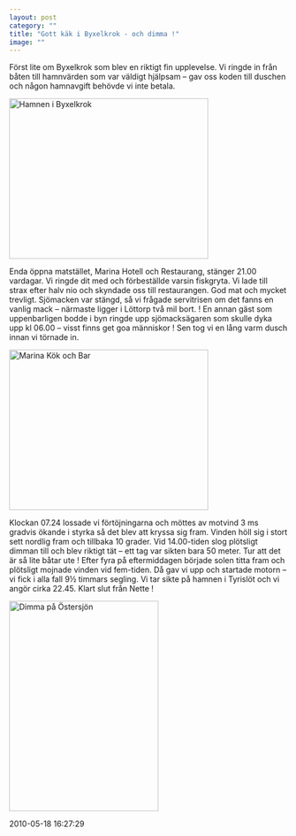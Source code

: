 ```yaml
---
layout: post
category: ""
title: "Gott käk i Byxelkrok - och dimma !"
image: ""
---
```


<p class="MsoNormal">Först lite om Byxelkrok som blev en riktigt fin upplevelse. Vi ringde in från båten till hamnvärden som var väldigt hjälpsam – gav oss koden till duschen och någon hamnavgift behövde vi inte betala.</p>
<p class="MsoNormal"><img src="images/stories/bildspel/gotakanal2010/0060byxelkrok_10.jpg" border="0" alt="Hamnen i Byxelkrok" width="360" height="290" style="vertical-align: middle; border: 0;" /></p>
<p class="MsoNormal">Enda öppna<span> </span>matstället, Marina Hotell och Restaurang, stänger<span> </span>21.00 vardagar. Vi ringde dit med och förbeställde varsin fiskgryta. Vi lade till strax efter halv nio och skyndade oss till restaurangen. God mat och mycket trevligt. Sjömacken var stängd, så vi frågade servitrisen om det fanns en vanlig mack – närmaste ligger <span> </span>i Löttorp två mil bort. ! En annan gäst som uppenbarligen bodde i byn ringde upp sjömacksägaren som skulle dyka upp kl 06.00 – visst finns get goa människor ! Sen tog vi en lång varm dusch innan vi törnade in.</p>
<p class="MsoNormal"><img src="images/stories/bildspel/gotakanal2010/0060byxelkrok_20.jpg" border="0" alt="Marina Kök och Bar" width="360" height="290" style="vertical-align: middle; border: 0;" /></p>
<p class="MsoNormal">Klockan 07.24 lossade vi förtöjningarna och möttes av motvind 3 ms gradvis ökande i styrka så det blev att kryssa sig fram. Vinden höll sig i stort sett nordlig fram och tillbaka 10 grader. Vid 14.00-tiden slog plötsligt dimman till och blev riktigt tät – ett tag var sikten bara 50 meter. Tur att det är så lite båtar ute ! Efter fyra på eftermiddagen började solen titta fram och plötsligt mojnade vinden vid fem-tiden. Då gav vi upp och startade motorn<span> </span>– vi fick i alla fall 9½ timmars segling. Vi tar sikte på hamnen i Tyrislöt och vi angör cirka 22.45. Klart slut från Nette !</p>
<p><img src="images/stories/bildspel/gotakanal2010/0070_10.jpg" border="0" alt="Dimma på Östersjön" width="270" height="380" style="vertical-align: middle;" /></p>

2010-05-18 16:27:29